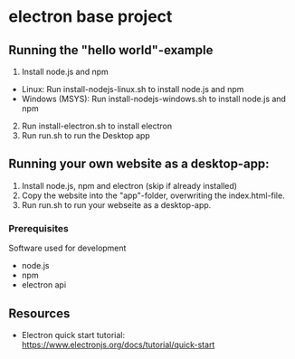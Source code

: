 # electron base project

## Running the "hello world"-example

1. Install node.js and npm
* Linux: Run install-nodejs-linux.sh to install node.js and npm
* Windows (MSYS): Run install-nodejs-windows.sh to install node.js and npm
2. Run install-electron.sh to install electron
3. Run run.sh to run the Desktop app

## Running your own website as a desktop-app:

1. Install node.js, npm and electron (skip if already installed)
2. Copy the website into the "app"-folder, overwriting the index.html-file.
3. Run run.sh to run your webseite as a desktop-app.

### Prerequisites

Software used for development
* node.js
* npm
* electron api

## Resources

* Electron quick start tutorial: https://www.electronjs.org/docs/tutorial/quick-start




